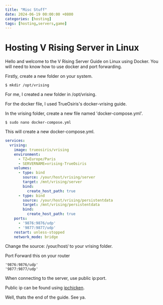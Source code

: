 ```yaml
---
title: "Misc Stuff"
date: 2024-06-19 00:00:00 +0800
categories: [hosting]
tags: [hosting,servers,game]
---
```


# Hosting V Rising Server in Linux

Hello and welcome to the V Rising Server Guide on Linux using Docker. You will need to know how to use docker and port forwarding.

Firstly, create a new folder on your system.

```console
$ mkdir /opt/vrising
```

For me, I created a new folder in /opt/vrising.

For the docker file, I used TrueOsiris's docker-vrising guide.

In the vrising folder, create a new file named 'docker-compose.yml'.

```console
$ sudo nano docker-compose.yml
```

This will create a new docker-compose.yml. 

```yml
services:
  vrising:
    image: trueosiris/vrising
    environment:
      - TZ=Europe/Paris
      - SERVERNAME=vrising-TrueOsiris
    volumes:
      - type: bind
        source: /your/host/vrising/server
        target: /mnt/vrising/server
        bind:
          create_host_path: true
      - type: bind
        source: /your/host/vrising/persistentdata
        target: /mnt/vrising/persistentdata
        bind:
          create_host_path: true
    ports:
      - '9876:9876/udp'
      - '9877:9877/udp'
    restart: unless-stopped
    network_mode: bridge
```

Change the source: /your/host/ to your vrising folder.

Port Forward this on your router

```
'9876:9876/udp'
'9877:9877/udp'
```

When connecting to the server, use public ip:port.

Public ip can be found using [ipchicken](https://www.ipchicken.com/).

Well, thats the end of the guide. See ya.
